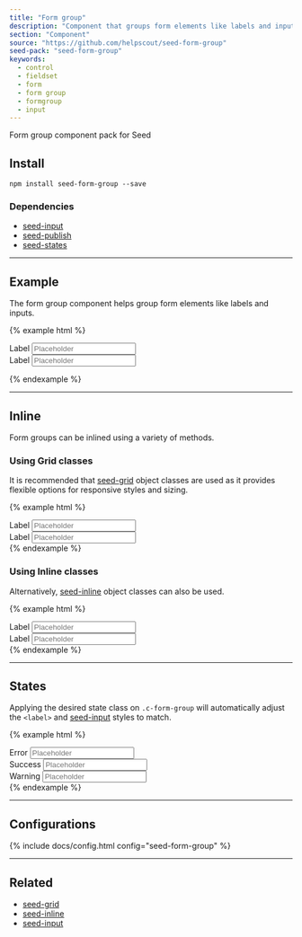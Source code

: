 ```yaml
---
title: "Form group"
description: "Component that groups form elements like labels and inputs within a web form."
section: "Component"
source: "https://github.com/helpscout/seed-form-group"
seed-pack: "seed-form-group"
keywords:
  - control
  - fieldset
  - form
  - form group
  - formgroup
  - input
---
```


Form group component pack for Seed


## Install

```
npm install seed-form-group --save
```


### Dependencies

* [seed-input](/seed/packs/seed-input)
* [seed-publish](/seed/packs/seed-publish)
* [seed-states](/seed/packs/seed-states)



---


## Example

The form group component helps group form elements like labels and inputs.

{% example html %}
<form>
  <div class="c-form-group">
    <label for="input1">Label</label>
    <input id="input1" class="c-input" placeholder="Placeholder">
  </div>
  <div class="c-form-group">
    <label for="input2">Label</label>
    <input id="input2" class="c-input" placeholder="Placeholder">
  </div>
</form>
{% endexample %}




---



## Inline

Form groups can be inlined using a variety of methods.


### Using Grid classes

It is recommended that [seed-grid](/seed/packs/seed-grid) object classes are used as it provides flexible options for responsive styles and sizing.

{% example html %}
<div class="o-row">
  <div class="o-col-6">
    <div class="c-form-group">
      <label>Label</label>
      <input class="c-input" placeholder="Placeholder">
    </div>
  </div>
  <div class="o-col-6">
    <div class="c-form-group">
      <label>Label</label>
      <input class="c-input" placeholder="Placeholder">
    </div>
  </div>
</div>
{% endexample %}



### Using Inline classes

Alternatively, [seed-inline](/seed/packs/seed-inline) object classes can also be used.

{% example html %}
<div class="o-inline">
  <div class="o-inline__item">
    <div class="c-form-group">
      <label>Label</label>
      <input class="c-input" placeholder="Placeholder">
    </div>
  </div>
  <div class="o-inline__item">
    <div class="c-form-group">
      <label>Label</label>
      <input class="c-input" placeholder="Placeholder">
    </div>
  </div>
</div>
{% endexample %}




---



## States

Applying the desired state class on `.c-form-group` will automatically adjust the `<label>` and [seed-input](/seed/packs/seed-input) styles to match.


{% example html %}
<div class="c-form-group is-error">
  <label>Error</label>
  <input class="c-input" placeholder="Placeholder">
</div>
<div class="c-form-group is-success">
  <label>Success</label>
  <input class="c-input" placeholder="Placeholder">
</div>
<div class="c-form-group is-warning">
  <label>Warning</label>
  <input class="c-input" placeholder="Placeholder">
</div>
{% endexample %}



---



## Configurations

{% include docs/config.html config="seed-form-group" %}



---



## Related

* [seed-grid](/seed/packs/seed-grid)
* [seed-inline](/seed/packs/seed-inline)
* [seed-input](/seed/packs/seed-input)
